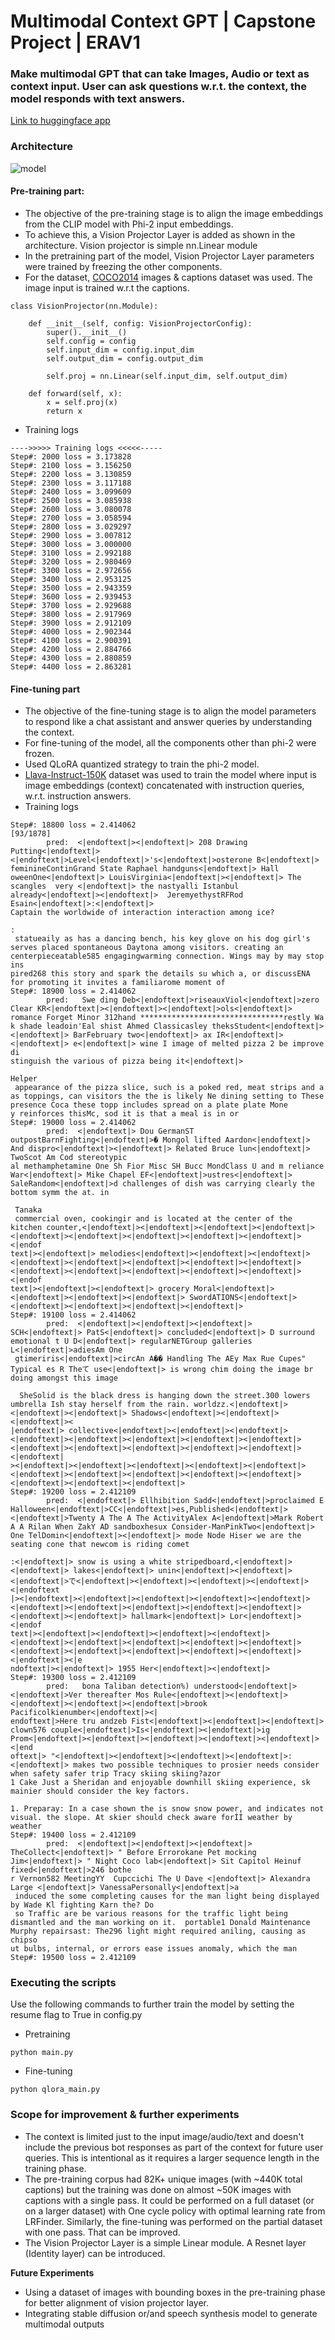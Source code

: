 # Multimodal Context GPT | Capstone Project | ERAV1
### Make multimodal GPT that can take Images, Audio or text as context input. User can ask questions w.r.t. the context, the model responds with text answers.

[Link to huggingface app](https://huggingface.co/spaces/piyushgrover/MultiModelGPT)



### Architecture

![model](https://github.com/piygr/s16erav1/assets/135162847/b1d373bb-672d-430c-afe4-2650a2b59388)




#### Pre-training part:
- The objective of the pre-training stage is to align the image embeddings from the CLIP model with Phi-2 input embeddings.
- To achieve this, a Vision Projector Layer is added as shown in the architecture. Vision projector is simple nn.Linear module
- In the pretraining part of the model, Vision Projector Layer parameters were trained by freezing the other components.
- For the dataset, [COCO2014](https://www.kaggle.com/datasets/nadaibrahim/coco2014) images & captions dataset was used. The image input is trained w.r.t the captions.
```
class VisionProjector(nn.Module):

    def __init__(self, config: VisionProjectorConfig):
        super().__init__()
        self.config = config
        self.input_dim = config.input_dim
        self.output_dim = config.output_dim

        self.proj = nn.Linear(self.input_dim, self.output_dim)

    def forward(self, x):
        x = self.proj(x)
        return x
``` 
- Training logs
  
```
---->>>>> Training logs <<<<<-----
Step#: 2000 loss = 3.173828
Step#: 2100 loss = 3.156250
Step#: 2200 loss = 3.130859
Step#: 2300 loss = 3.117188
Step#: 2400 loss = 3.099609
Step#: 2500 loss = 3.085938
Step#: 2600 loss = 3.080078
Step#: 2700 loss = 3.058594
Step#: 2800 loss = 3.029297
Step#: 2900 loss = 3.007812
Step#: 3000 loss = 3.000000
Step#: 3100 loss = 2.992188
Step#: 3200 loss = 2.980469
Step#: 3300 loss = 2.972656
Step#: 3400 loss = 2.953125
Step#: 3500 loss = 2.943359
Step#: 3600 loss = 2.939453
Step#: 3700 loss = 2.929688
Step#: 3800 loss = 2.917969
Step#: 3900 loss = 2.912109
Step#: 4000 loss = 2.902344
Step#: 4100 loss = 2.900391
Step#: 4200 loss = 2.884766
Step#: 4300 loss = 2.880859
Step#: 4400 loss = 2.863281

```  

#### Fine-tuning part
- The objective of the fine-tuning stage is to align the model parameters to respond like a chat assistant and answer queries by understanding the context.
- For fine-tuning of the model, all the components other than phi-2 were frozen.
- Used QLoRA quantized strategy to train the phi-2 model.
- [Llava-Instruct-150K](https://huggingface.co/datasets/liuhaotian/LLaVA-Instruct-150K ) dataset was used to train the model where input is image embeddings (context) concatenated with instruction queries, w.r.t. instruction answers.
- Training logs
```
Step#: 18800 loss = 2.414062                                                                                                                                                                       [93/1878]
        pred:  <|endoftext|><|endoftext|> 208 Drawing Putting<|endoftext|><|endoftext|>Level<|endoftext|>'s<|endoftext|>osterone B<|endoftext|> feminineContinGrand State Raphael handguns<|endoftext|> Hall
oweenOne<|endoftext|> LouisVirginia<|endoftext|><|endoftext|> The scangles  very <|endoftext|> the nastyalli Istanbul already<|endoftext|><|endoftext|>  JeremyethystRFRod Esain<|endoftext|>:<|endoftext|> 
Captain the worldwide of interaction interaction among ice?                                                                                                                                                 
                                                                                                                                                                                                            
:                                                                                                                                                                                                           
 statueaily as has a dancing bench, his key glove on his dog girl's serves placed spontaneous Daytona among visitors. creating an centerpieceatable585 engagingwarming connection. Wings may by may stop ins
pired268 this story and spark the details su which a, or discussENA for promoting it invites a familiarome moment of                                                                                        
Step#: 18900 loss = 2.414062                                                                                                                                                                                
        pred:   Swe ding Deb<|endoftext|>riseauxViol<|endoftext|>zero Clear KR<|endoftext|><|endoftext|><|endoftext|>ols<|endoftext|> romance Forget Minor 312hand ********************************restly Wa
k shade leadoin'Eal shist Ahmed Classicasley theksStudent<|endoftext|><|endoftext|> BarFebruary two<|endoftext|> ax IR<|endoftext|><|endoftext|> e<|endoftext|> wine I image of melted pizza 2 be improve di
stinguish the various of pizza being it<|endoftext|>                                                                                                                                                        
                                                                                                                                                                                                            
Helper                                                                                                                                                                                                      
 appearance of the pizza slice, such is a poked red, meat strips and a as toppings, can visitors the the is likely Ne dining setting to These presence Coca these topp includes spread on a plate plate Mone
y reinforces thisMc, sod it is that a meal is in or                                                                                                                                                         
Step#: 19000 loss = 2.414062                                                                                                                                                                                
        pred:  <|endoftext|> Dou GermanST outpostBarnFighting<|endoftext|>� Mongol lifted Aardon<|endoftext|> And dispro<|endoftext|><|endoftext|> Related Bruce lun<|endoftext|> TwoScot Am Cod stereotypic
al methamphetamine One Sh Fior Misc SH Bucc MondClass U and m reliance War<|endoftext|> Mike Chapel EF<|endoftext|>ustres<|endoftext|> SaleRandom<|endoftext|>d challenges of dish was carrying clearly the 
bottom symm the at. in                                                                                                                                                                                      
                                                                                                                                                                                                            
 Tanaka                                                                                                                                                                                                     
 commercial oven, cookingir and is located at the center of the kitchen counter,<|endoftext|><|endoftext|><|endoftext|><|endoftext|><|endoftext|><|endoftext|><|endoftext|><|endoftext|><|endoftext|><|endof
text|><|endoftext|> melodies<|endoftext|><|endoftext|><|endoftext|><|endoftext|><|endoftext|><|endoftext|><|endoftext|><|endoftext|><|endoftext|><|endoftext|><|endoftext|><|endoftext|><|endoftext|><|endof
text|><|endoftext|><|endoftext|> grocery Moral<|endoftext|><|endoftext|><|endoftext|><|endoftext|> SwordATIONS<|endoftext|><|endoftext|><|endoftext|><|endoftext|><|endoftext|>                             
Step#: 19100 loss = 2.414062                                                                                                                                                                                
        pred:  <|endoftext|><|endoftext|><|endoftext|> SCH<|endoftext|> PatS<|endoftext|> concluded<|endoftext|> D surround emotional t U D<|endoftext|> regularNETGroup galleries L<|endoftext|>adiesAm One
 gtimeriris<|endoftext|>circAn A�� Handling The AEy Max Rue Cupes" Typical es R Theて use<|endoftext|> is wrong chim doing the image br doing amongst this image                                            
                                                                                                                                                                                                            
  SheSolid is the black dress is hanging down the street.300 lowers umbrella Ish stay herself from the rain. worldzz.<|endoftext|><|endoftext|><|endoftext|> Shadows<|endoftext|><|endoftext|><|endoftext|><
|endoftext|> collective<|endoftext|><|endoftext|><|endoftext|><|endoftext|><|endoftext|><|endoftext|><|endoftext|><|endoftext|><|endoftext|><|endoftext|><|endoftext|><|endoftext|><|endoftext|><|endoftext|
><|endoftext|><|endoftext|><|endoftext|><|endoftext|><|endoftext|><|endoftext|><|endoftext|><|endoftext|><|endoftext|><|endoftext|><|endoftext|><|endoftext|><|endoftext|>                                  
Step#: 19200 loss = 2.412109                                                                                                                                                                                
        pred:  <|endoftext|> Ellhibition Sadd<|endoftext|>proclaimed E Halloween<|endoftext|>CC<|endoftext|>es,Published<|endoftext|><|endoftext|>Twenty A The A The ActivityAlex A<|endoftext|>Mark Robert 
A A Rilan When ZakY AD sandboxhesux Consider-ManPinkTwo<|endoftext|> One TelDomin<|endoftext|><|endoftext|> mode Node Hiser we are the seating cone that newcom is riding comet                             
                                                                                                                                                                                                            
:<|endoftext|> snow is using a white stripedboard,<|endoftext|><|endoftext|> lakes<|endoftext|> unin<|endoftext|><|endoftext|><|endoftext|>で<|endoftext|><|endoftext|><|endoftext|><|endoftext|><|endoftext
|><|endoftext|><|endoftext|><|endoftext|><|endoftext|><|endoftext|><|endoftext|><|endoftext|><|endoftext|><|endoftext|><|endoftext|><|endoftext|><|endoftext|> hallmark<|endoftext|> Lor<|endoftext|><|endof
text|><|endoftext|><|endoftext|><|endoftext|><|endoftext|><|endoftext|><|endoftext|><|endoftext|><|endoftext|><|endoftext|><|endoftext|><|endoftext|><|endoftext|><|endoftext|><|endoftext|><|endoftext|><|e
ndoftext|><|endoftext|> 1955 Her<|endoftext|><|endoftext|>
Step#: 19300 loss = 2.412109
        pred:   bona Taliban detection%) understood<|endoftext|><|endoftext|>Ver thereafter Mos Rule<|endoftext|><|endoftext|><|endoftext|><|endoftext|><|endoftext|>brook Pacificolkienumber<|endoftext|><|
endoftext|>Here tru andzeb Fist<|endoftext|><|endoftext|><|endoftext|> clown576 couple<|endoftext|>Is<|endoftext|><|endoftext|>ig Prom<|endoftext|><|endoftext|><|endoftext|><|endoftext|><|endoftext|><|end
oftext|> "<|endoftext|><|endoftext|><|endoftext|><|endoftext|>:<|endoftext|> makes two possible techniques to prosier needs consider when safety safer trip Tracy skiing skiing?azor
1 Cake Just a Sheridan and enjoyable downhill skiing experience, sk mainier should consider the key factors.

1. Preparay: In a case shown the is snow snow power, and indicates not visual. the slope. At skier should check aware forÍÍ weather by weather
Step#: 19400 loss = 2.412109
        pred:  <|endoftext|><|endoftext|><|endoftext|> TheCollect<|endoftext|> " Before Errorokane Pet mocking Jim<|endoftext|> " Night Coco lab<|endoftext|> Sit Capitol Heinuf fixed<|endoftext|>246 bothe
r Vernon582 MeetingYY  Cupccichi The U Dave <|endoftext|> Alexandra Large <|endoftext|> VanessaPersonally<|endoftext|>a
 induced the some completing causes for the man light being displayed by Wade Kl fighting Karn the? Do 
 so Traffic are be various reasons for the traffic light being dismantled and the man working on it.  portable1 Donald Maintenance Murphy repairsast: The296 light might required aniling, causing as chipso
ut bulbs, internal, or errors ease issues anomaly, which the man
Step#: 19500 loss = 2.412109

```

### Executing the scripts
Use the following commands to further train the model by setting the resume flag to True in config.py
- Pretraining
```
python main.py
```

- Fine-tuning
```
python qlora_main.py
```

### Scope for improvement & further experiments
- The context is limited just to the input image/audio/text and doesn't include the previous bot responses as part of the context for future user queries. This is intentional as it requires a larger sequence length in the training phase.
- The pre-training corpus had 82K+ unique images (with ~440K total captions) but the training was done on almost ~50K images with captions with a single pass. It could be performed on a full dataset (or on a larger dataset) with One cycle policy with optimal learning rate from LRFinder. Similarly, the fine-tuning was performed on the partial dataset with one pass. That can be improved.
- The Vision Projector Layer is a simple Linear module. A Resnet layer (Identity layer) can be introduced.

__Future Experiments__
- Using a dataset of images with bounding boxes in the pre-training phase for better alignment of vision projector layer.
- Integrating stable diffusion or/and speech synthesis model to generate multimodal outputs

 

